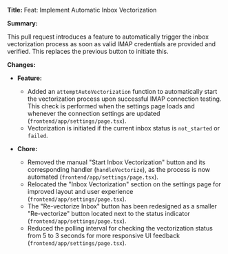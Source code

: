 **Title:** Feat: Implement Automatic Inbox Vectorization

**Summary:**

This pull request introduces a feature to automatically trigger the inbox vectorization process as soon as valid IMAP credentials are provided and verified. This replaces the previous button to initiate this.

**Changes:**

*   **Feature:**
    *   Added an `attemptAutoVectorization` function to automatically start the vectorization process upon successful IMAP connection testing. This check is performed when the settings page loads and whenever the connection settings are updated (`frontend/app/settings/page.tsx`).
    *   Vectorization is initiated if the current inbox status is `not_started` or `failed`.

*   **Chore:**
    *   Removed the manual "Start Inbox Vectorization" button and its corresponding handler (`handleVectorize`), as the process is now automated (`frontend/app/settings/page.tsx`).
    *   Relocated the "Inbox Vectorization" section on the settings page for improved layout and user experience (`frontend/app/settings/page.tsx`).
    *   The "Re-vectorize Inbox" button has been redesigned as a smaller "Re-vectorize" button located next to the status indicator (`frontend/app/settings/page.tsx`).
    *   Reduced the polling interval for checking the vectorization status from 5 to 3 seconds for more responsive UI feedback (`frontend/app/settings/page.tsx`). 